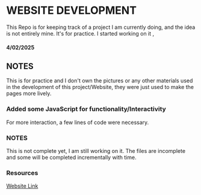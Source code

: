 # WEBSITE DEVELOPMENT
This Repo is for keeping track of a project I am currently doing, and the idea is not entirely mine. It's for practice.
I started working on it ,
#### 4/02/2025 

## NOTES
This is for practice and I don't own the pictures or any other materials used in the development of this project/Website, they were just used to make the pages more lively.

### Added some JavaScript for functionality/Interactivity
For more interaction, a few lines of code were necessary.

### NOTES
This is not complete yet, I am still working on it.
The files are incomplete and some will be completed incrementally with time.

### Resources
[ Website Link ](http://127.0.0.1:5500/Applications-dev/Project01/index.html)


